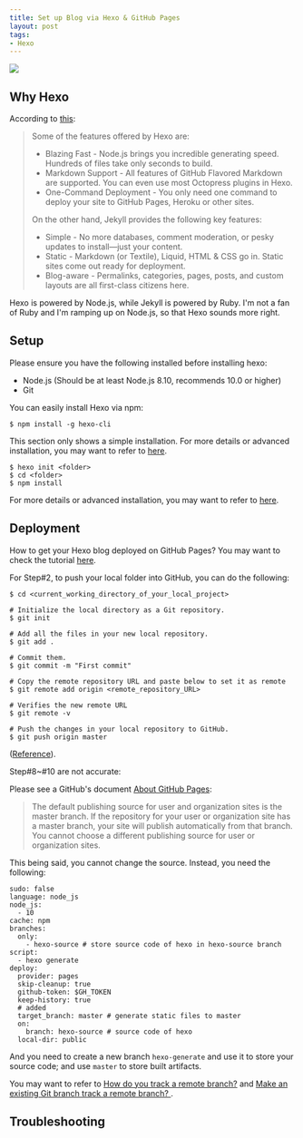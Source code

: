 ```yaml
---
title: Set up Blog via Hexo & GitHub Pages
layout: post
tags:
- Hexo
---
```


![](https://drive.google.com/uc?export=view&id=1tM2V4a4e4ZzliOxjTc6sO8la6MIpwfIF)

## Why Hexo

According to [this](https://stackshare.io/stackups/hexo-vs-jekyll):

> Some of the features offered by Hexo are:
> 
> * Blazing Fast - Node.js brings you incredible generating speed. Hundreds of files take only seconds to build.
> * Markdown Support - All features of GitHub Flavored Markdown are supported. You can even use most Octopress plugins in Hexo.
> * One-Command Deployment - You only need one command to deploy your site to GitHub Pages, Heroku or other sites.
> 
> On the other hand, Jekyll provides the following key features:
>
> * Simple - No more databases, comment moderation, or pesky updates to install—just your content.
> * Static - Markdown (or Textile), Liquid, HTML & CSS go in. Static sites come out ready for deployment.
> * Blog-aware - Permalinks, categories, pages, posts, and custom layouts are all first-class citizens here.

Hexo is powered by Node.js, while Jekyll is powered by Ruby. I'm not a fan of Ruby and I'm ramping up on Node.js, so that Hexo sounds more right.


## Setup 

Please ensure you have the following installed before installing hexo:

* Node.js (Should be at least Node.js 8.10, recommends 10.0 or higher)
* Git

You can easily install Hexo via npm:

```
$ npm install -g hexo-cli
```

This section only shows a simple installation. For more details or advanced installation, you may want to refer to [here](https://hexo.io/docs/#Installation).

```
$ hexo init <folder>
$ cd <folder>
$ npm install

```

For more details or advanced installation, you may want to refer to [here](https://hexo.io/docs/setup).

## Deployment

How to get your Hexo blog deployed on GitHub Pages? You may want to check the tutorial [here](https://hexo.io/docs/github-pages).

For Step#2, to push your local folder into GitHub, you can do the following:


```
$ cd <current_working_directory_of_your_local_project>

# Initialize the local directory as a Git repository.
$ git init

# Add all the files in your new local repository.
$ git add .

# Commit them.
$ git commit -m "First commit"

# Copy the remote repository URL and paste below to set it as remote
$ git remote add origin <remote_repository_URL>

# Verifies the new remote URL
$ git remote -v

# Push the changes in your local repository to GitHub.
$ git push origin master
```

([Reference](https://superuser.com/questions/1412078/bring-a-local-folder-to-remote-git-repo)).

Step#8~#10 are not accurate:

Please see a GitHub's document [About GitHub Pages](https://help.github.com/en/github/working-with-github-pages/about-github-pages):

> The default publishing source for user and organization sites is the master branch. If the repository for your user or organization site has a master branch, your site will publish automatically from that branch. You cannot choose a different publishing source for user or organization sites.

This being said, you cannot change the source. Instead, you need the following:

```
sudo: false
language: node_js
node_js:
  - 10
cache: npm
branches:
  only:
    - hexo-source # store source code of hexo in hexo-source branch
script:
  - hexo generate
deploy:
  provider: pages
  skip-cleanup: true
  github-token: $GH_TOKEN
  keep-history: true
  # added
  target_branch: master # generate static files to master
  on:
    branch: hexo-source # source code of hexo
  local-dir: public

```

And you need to create a new branch ```hexo-generate``` and use it to store your source code; and use ```master``` to store built artifacts. 

You may want to refer to [How do you track a remote branch?](https://www.git-tower.com/learn/git/faq/track-remote-upstream-branch) and [Make an existing Git branch track a remote branch?
](https://stackoverflow.com/questions/520650/make-an-existing-git-branch-track-a-remote-branch).

## Troubleshooting

### 